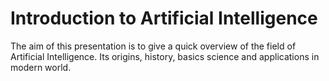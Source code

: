 # Introduction to Artificial Intelligence

The aim of this presentation is to give a quick overview of the field of Artificial Intelligence. Its origins, history, basics science and applications in modern world.
